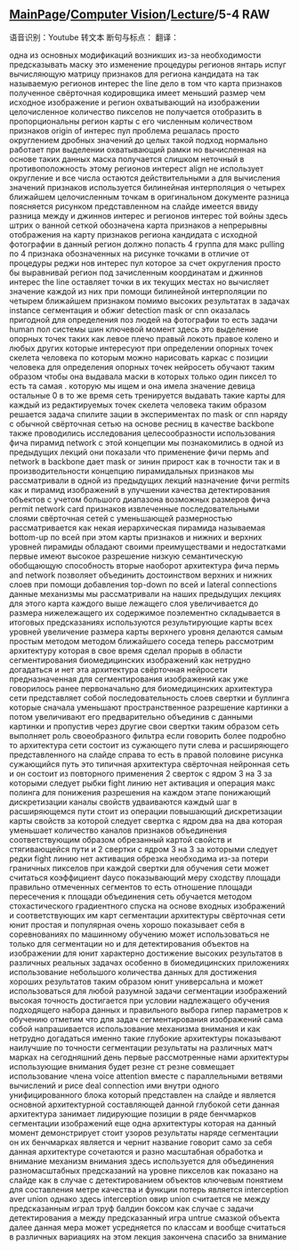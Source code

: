 ## [MainPage](../../index.md)/[Computer Vision](../README.md)/[Lecture](../Lecture.md)/5-4 RAW

语音识别：Youtube 转文本
断句与标点：
翻译：

одна из основных модификаций возникших из-за необходимости предсказывать маску это изменение процедуры регионов янтарь испуг вычисляющую матрицу признаков для региона кандидата на так называемую регионов интерес the line дело в том что карта признаков полученное свёрточная кодировщика имеет меньший размер чем исходное изображение и регион охватывающий на изображении целочисленное количество пикселов не получается отобразить в пропорциональны регион карты с его численным количеством признаков origin of интерес пул проблема решалась просто округлением дробных значений до целых такой подход нормально работает при выделении охватывающий рамки но вычисленная на основе таких данных маска получается слишком неточный в противоположность этому регионов интерест align не использует округление и все числа остаются действительными а для вычисления значений признаков используется билинейная интерполяция о четырех ближайшем целочисленным точкам в оригинальном документе разница поясняется рисунком представленном на слайде имеется ввиду разница между и джиннов интерес и регионов интерес той войны здесь штрих о ванной сеткой обозначена карта признаков а непрерывны отображения на карту признаков региона кандидата с исходной фотографии в данный регион должно попасть 4 группа для макс pulling по 4 признака обозначенных на рисунке точками в отличие от процедуры реджи нов интерес пул которое за счет округления просто бы выравнивай регион под зачисленным координатам и джиннов интерес the line оставляет точки в их текущих местах но вычисляет значение каждой из них при помощи билинейной интерполяции по четырем ближайшем признаком помимо высоких результатах в задачах instance сегментация и обжиг detection mask or cnn оказалась пригодной для определения поз людей на фотографии то есть задачи human пол системы шин ключевой момент здесь это выделение опорных точек таких как левое плечо правый локоть правое колено и любых других которые интересуют при определении опорных точек скелета человека по которым можно нарисовать каркас с позиции человека для определения опорных точек нейросеть обучают таким образом чтобы она выдавала маски в которых только один пиксел то есть та самая . которую мы ищем и она имела значение девица остальные 0 в то же время сеть тренируется выдавать такие карты для каждый из редактируемых точек скелета человека таким образом решается задача спилите зации в экспериментах по mask or cnn наряду с обычной свёрточная сетью на основе ресниц в качестве backbone также проводились исследования целесообразности использования фича пирамид network с этой концепции мы познакомились в одной из предыдущих лекций они показали что применение фичи пермь and network в backbone дает mask or зинин прирост как в точности так и в производительности концепцию пирамидальных признаков мы рассматривали в одной из предыдущих лекций назначение фичи permits как и пирамид изображений в улучшении качества детектирования объектов с учетом большого диапазона возможных размеров фича permit network card признаков извлеченные последовательными слоями свёрточная сетей с уменьшающей размерностью рассматривается как некая иерархическая пирамида называемая bottom-up по всей при этом карты признаков и нижних и верхних уровней пирамиды обладают своими преимуществами и недостатками первые имеют высокое разрешение низкую семантическую обобщающую способность вторые наоборот архитектура фича пермь and network позволяет объединить достоинством верхних и нижних слоев при помощи добавления top-down по всей и lateral connections данные механизмы мы рассматривали на наших предыдущих лекциях для этого карта каждого выше лежащего слоя увеличивается до размера нижележащего их содержимое поэлементно складывается в итоговых предсказаниях используются результирующие карты всех уровней увеличение размера карты верхнего уровня делаются самым простым методом методом ближайшего соседа теперь рассмотрим архитектуру которая в свое время сделал прорыв в области сегментирования биомедицинских изображений как нетрудно догадаться и нет эта архитектура свёрточная нейросети предназначенная для сегментирования изображений как уже говорилось ранее первоначально для биомедицинских архитектура сети представляет собой последовательность слоев свертки и буллинга которые сначала уменьшают пространственное разрешение картинки а потом увеличивают его предварительно объединив с данными картинки и пропустив через другие свои свертки таким образом сеть выполняет роль своеобразного фильтра если говорить более подробно то архитектура сети состоит из сужающего пути слева и расширяющего представленного на слайде справа то есть в правой половине рисунка сужающийся путь это типичная архитектура свёрточная нейронная сеть и он состоит из повторного применения 2 сверток с ядром 3 на 3 за которыми следует рыбки fight линию нет активация и операция макс полинга для понижения разрешения на каждом этапе понижающий дискретизации каналы свойств удваиваются каждый шаг в расширяющемся пути стоит из операции повышающий дискретизации карты свойств за которой следует свертка с ядром два на два которая уменьшает количество каналов признаков объединения соответствующим образом обрезанный картой свойств и стягивающейся пути и 2 свертки с ядром 3 на 3 за которыми следует редки fight линию нет активация обрезка необходима из-за потери граничных пикселов при каждой свертки для обучения сети может считаться коэффициент dayco показывающий меру сходству площади правильно отмеченных сегментов то есть отношение площади пересечения к площади объединения сеть обучается методом стохастического градиентного спуска на основе входных изображений и соответствующих им карт сегментации архитектуры свёрточная сети юнит простая и популярная очень хорошо показывает себя в соревнованиях по машинному обучению может использоваться не только для сегментации но и для детектирования объектов на изображении для юнит характерно достижение высоких результатов в различных реальных задачах особенно в биомедицинских приложениях использование небольшого количества данных для достижения хороших результатов таким образом юнит универсальна и может использоваться для любой разумной задачи сегментации изображений высокая точность достигается при условии надлежащего обучения подходящего набора данных и правильного выбора гипер параметров к обучению отметим что для задач сегментирования изображений сама собой напрашивается использование механизма внимания и как нетрудно догадаться именно такие глубокие архитектуры показывают наилучшие по точности сегментации результаты на различных матч марках на сегодняшний день первые рассмотренные нами архитектуры использующие внимания будет резне ст резне совмещает использование члена voice attention вместе с параллельными ветвями вычислений и рисе deal connection ими внутри одного унифицированного блока который представлен на слайде и является основной архитектурной составляющей данной глубокой сети данная архитектура занимает лидирующие позиции в ряде бенчмарков сегментации изображений еще одна архитектуры которая на данный момент демонстрирует стоит узоров результаты наряде сегментации он их бенчмарках является и чернит название говорит само за себя данная архитектуре сочетаются и разно масштабная обработка и внимание механизм внимания здесь используется для объединения разномасштабных предсказаний на уровне пикселов как показано на слайде как в случае с детектированием объектов ключевым понятием для составления метре качества и функции потерь является interception aver union однако здесь interception овир union считается не между предсказанным играл труф балдин боксом как случае с задачи детектирования а между предсказанный игра untrue смазкой объекта далее данная мера может усредняется по классам и вообще считаться в различных вариациях на этом лекция закончена спасибо за внимание 